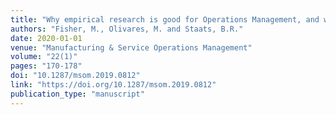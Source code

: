 ```yaml
---
title: "Why empirical research is good for Operations Management, and what is good empirical Operations Management?"
authors: "Fisher, M., Olivares, M. and Staats, B.R."
date: 2020-01-01
venue: "Manufacturing & Service Operations Management"
volume: "22(1)"
pages: "170-178"
doi: "10.1287/msom.2019.0812"
link: "https://doi.org/10.1287/msom.2019.0812"
publication_type: "manuscript"
---
```

